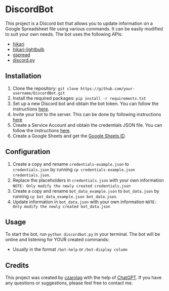 # **DiscordBot**

This project is a Discord bot that allows you to update information on a Google Spreadsheet file using various commands. It can be easily modified to suit your own needs. The bot uses the following APIs:

- [hikari](https://github.com/hikari-py/hikari/)
- [hikari-lightbulb](https://github.com/tandemdude/hikari-lightbulb)
- [gspread](https://github.com/burnash/gspread)
- [discord.py](https://discord.com/developers/docs/intro)

## **Installation**

1. Clone the repository: `git clone https://github.com/your-username/DiscordBot.git`
2. Install the required packages: `pip install -r requirements.txt`
3. Set up a new Discord bot and obtain the bot token. You can follow the instructions [here](https://discord.com/developers/docs/getting-started).
4. Invite your bot to the server. This can be done by following instructions [here](https://discordjs.guide/preparations/adding-your-bot-to-servers.html#creating-and-using-your-invite-link)
5. Create a Service Account and obtain the credentials JSON file. You can follow the instructions [here](https://mljar.com/blog/authenticate-python-google-sheets-service-account-json-credentials/).
6. Create a Google Sheets and get the [Google Sheets ID](https://developers.google.com/sheets/api/guides/concepts).

## **Configuration**

1. Create a copy and rename `credentials-example.json` to `credentials.json` by running `cp credentials-example.json credentials.json`.
2. Replace the placeholders in `credentials.json` with your own information `NOTE: Only modify the newly created credentials.json`
3. Create a copy and rename `bot_data_example.json` to `bot_data.json` by running `cp bot_data_example.json bot_data.json`.
4. Update information in `bot_data.json` with your own information `NOTE: Only modify the newly created bot_data.json`

## **Usage**

To start the bot, run `python discordbot.py` in your terminal. The bot will be online and listening for YOUR created commands:
- Usually in the format `/bot-help` or `/bot-display column`

## **Credits**

This project was created by [czarolag](https://github.com/czarolag) with the help of [ChatGPT](https://chat.openai.com/). 
If you have any questions or suggestions, please feel free to contact me.
